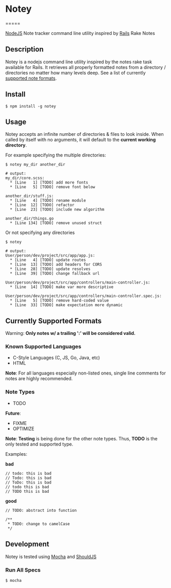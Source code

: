 # Notey
=====

[NodeJS](http://nodejs.org/) Note tracker command line utility inspired by [Rails](http://rubyonrails.org/) Rake Notes

## Description

Notey is a nodejs command line utility inspired by the notes rake task available for Rails. It retrieves all properly formatted notes from a directory / directories no matter how many levels deep. See a list of currently [supported note formats](#formats). 

## Install

```
$ npm install -g notey
```

## Usage

Notey accepts an infinite number of directories & files to look inside. When called by itself with no arguments, it will default to the **current working directory**.

For example specifying the multiple directories:

```
$ notey my_dir another_dir
```

```
# output:
my_dir/core.scss:
  * [Line   1] [TODO] add more fonts
  * [Line   5] [TODO] remove font below
 
another_dir/stuff.js:
  * [Line   4] [TODO] rename module
  * [Line  12] [TODO] refactor
  * [Line  23] [TODO] include new algorithm

another_dir/things.go
  * [Line 134] [TODO] remove unused struct
```

Or not specifying any directories

```
$ notey
```

```
# output:
User/person/dev/project/src/app/app.js:
  * [Line   4] [TODO] update routes
  * [Line  13] [TODO] add headers for CORS
  * [Line  28] [TODO] update resolves
  * [Line  39] [TODO] change fallback url

User/person/dev/project/src/app/controllers/main-controller.js:
  * [Line  14] [TODO] make var more descriptive

User/person/dev/project/src/app/controllers/main-controller.spec.js:
  * [Line   5] [TODO] remove hard-coded value
  * [Line  33] [TODO] make expectation more dynamic
```

## <a name="formats">Currently Supported Formats</a>

Warning: **Only notes w/ a trailing ':' will be considered valid.**

### Known Supported Languages

- C-Style Languages (C, JS, Go, Java, etc)
- HTML

**Note**: For all languages especially non-listed ones, single line comments for notes are highly recommended.

### Note Types

- TODO

**Future**:

- FIXME
- OPTIMIZE

**Note**: **Testing** is being done for the other note types. Thus, **TODO** is the only tested and supported type.

Examples:

**bad**

```
// todo: this is bad
// Todo: this is bad
// ToDo: this is bad
// todo this is bad
// TODO this is bad
```
**good**

```
// TODO: abstract into function

/**
 * TODO: change to camelCase
 */
```

## Development

Notey is tested using [Mocha](https://github.com/visionmedia/mocha) and [ShouldJS](https://github.com/shouldjs/should.js)

### Run All Specs

```
$ mocha
```